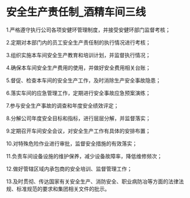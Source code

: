 # 安全生产责任制_酒精车间三线

1.严格遵守执行公司各项安健环管理制度，并接受安健环部门监督考核；

2.定期对本部门内的员工安全生产责任制的执行情况进行考核；

3.组织实施本车间安全生产教育和培训计划，并监督执行情况；

4.确保本车间安全生产费用的使用，并做好安全费用相关台账；

5.督促、检查本车间的安全生产工作，及时消除生产安全事故隐患；

6.落实车间的应急管理工作，定期进行安全事故应急预案演练；

7.参与安全生产事故的调查和年度安全绩效评定；

8.分解公司年度安全目标和指标，进行层层分解，并监督落实；

9.定期召开车间安全会议，对安全生产工作有具体的安排布置；

10.对特殊危险作业进行审批，监督安全措施的有效落实；

11.负责车间设备设施的维护保养，减少设备故障率，降低维修频次；

12.做好管辖区域内承包商的安全培训、监督管理工作；

13.及时贯彻、传达国家有关安全生产、消防安全、职业病防冶等方面的法律法规、标准规范的要求和集团相关文件的批示。